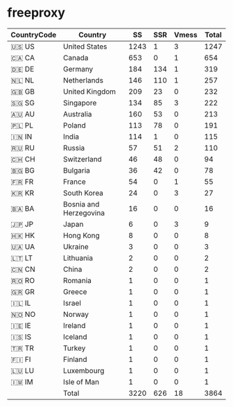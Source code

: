 # freeproxy

|CountryCode|Country|SS|SSR|Vmess|Total|
|  ----  | ----  |  ----  | ----  |  ----  | ----  |
|🇺🇸 US|United States|1243|1|3|1247|
|🇨🇦 CA|Canada|653|0|1|654|
|🇩🇪 DE|Germany|184|134|1|319|
|🇳🇱 NL|Netherlands|146|110|1|257|
|🇬🇧 GB|United Kingdom|209|23|0|232|
|🇸🇬 SG|Singapore|134|85|3|222|
|🇦🇺 AU|Australia|160|53|0|213|
|🇵🇱 PL|Poland|113|78|0|191|
|🇮🇳 IN|India|114|1|0|115|
|🇷🇺 RU|Russia|57|51|2|110|
|🇨🇭 CH|Switzerland|46|48|0|94|
|🇧🇬 BG|Bulgaria|36|42|0|78|
|🇫🇷 FR|France|54|0|1|55|
|🇰🇷 KR|South Korea|24|0|3|27|
|🇧🇦 BA|Bosnia and Herzegovina|16|0|0|16|
|🇯🇵 JP|Japan|6|0|3|9|
|🇭🇰 HK|Hong Kong|8|0|0|8|
|🇺🇦 UA|Ukraine|3|0|0|3|
|🇱🇹 LT|Lithuania|2|0|0|2|
|🇨🇳 CN|China|2|0|0|2|
|🇷🇴 RO|Romania|1|0|0|1|
|🇬🇷 GR|Greece|1|0|0|1|
|🇮🇱 IL|Israel|1|0|0|1|
|🇳🇴 NO|Norway|1|0|0|1|
|🇮🇪 IE|Ireland|1|0|0|1|
|🇮🇸 IS|Iceland|1|0|0|1|
|🇹🇷 TR|Turkey|1|0|0|1|
|🇫🇮 FI|Finland|1|0|0|1|
|🇱🇺 LU|Luxembourg|1|0|0|1|
|🇮🇲 IM|Isle of Man|1|0|0|1|
||Total|3220|626|18|3864|
